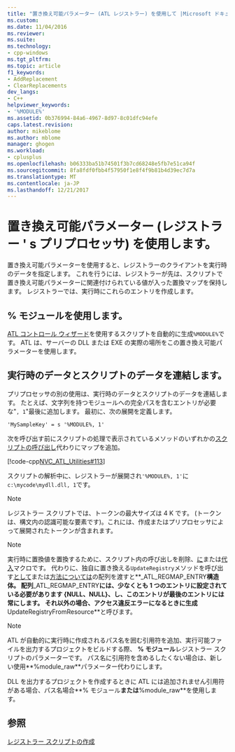 ```yaml
---
title: "置き換え可能パラメーター (ATL レジストラー) を使用して |Microsoft ドキュメント"
ms.custom: 
ms.date: 11/04/2016
ms.reviewer: 
ms.suite: 
ms.technology:
- cpp-windows
ms.tgt_pltfrm: 
ms.topic: article
f1_keywords:
- AddReplacement
- ClearReplacements
dev_langs:
- C++
helpviewer_keywords:
- '%MODULE%'
ms.assetid: 0b376994-84a6-4967-8d97-8c01dfc94efe
caps.latest.revision: 
author: mikeblome
ms.author: mblome
manager: ghogen
ms.workload:
- cplusplus
ms.openlocfilehash: b06333ba51b74501f3b7cd68248e5fb7e51ca94f
ms.sourcegitcommit: 8fa8fdf0fbb4f57950f1e8f4f9b81b4d39ec7d7a
ms.translationtype: MT
ms.contentlocale: ja-JP
ms.lasthandoff: 12/21/2017
---
```

# <a name="using-replaceable-parameters-the-registrar39s-preprocessor"></a>置き換え可能パラメーター (レジストラー &#39; s プリプロセッサ) を使用します。
置き換え可能パラメーターを使用すると、レジストラーのクライアントを実行時のデータを指定します。 これを行うには、レジストラーが先は、スクリプトで置き換え可能パラメーターに関連付けられている値が入った置換マップを保持します。 レジストラーでは、実行時にこれらのエントリを作成します。  
  
##  <a name="_atl_using_.25.module.25"></a>% モジュールを使用します。  
 [ATL コントロール ウィザード](../atl/reference/atl-control-wizard.md)を使用するスクリプトを自動的に生成`%MODULE%`です。 ATL は、サーバーの DLL または EXE の実際の場所をこの置き換え可能パラメーターを使用します。  
  
## <a name="concatenating-run-time-data-with-script-data"></a>実行時のデータとスクリプトのデータを連結します。  
 プリプロセッサの別の使用は、実行時のデータとスクリプトのデータを連結します。 たとえば、文字列を持つモジュールへの完全パスを含むエントリが必要な"`, 1`"最後に追加します。 最初に、次の展開を定義します。  
  
```  
'MySampleKey' = s '%MODULE%, 1'  
```  
  
 次を呼び出す前にスクリプトの処理で表示されているメソッドのいずれかの[スクリプトの呼び出し](../atl/invoking-scripts.md)代わりにマップを追加。  
  
 [!code-cpp[NVC_ATL_Utilities#113](../atl/codesnippet/cpp/using-replaceable-parameters-the-registrar-s-preprocessor_1.cpp)]  
  
 スクリプトの解析中に、レジストラーが展開され`'%MODULE%, 1'`に`c:\mycode\mydll.dll, 1`です。  
  
> [!NOTE]
>  レジストラー スクリプトでは、トークンの最大サイズは 4 K です。 (トークンは、構文内の認識可能な要素です)。これには、作成またはプリプロセッサによって展開されたトークンが含まれます。  
  
> [!NOTE]
>  実行時に置換値を置換するために、スクリプト内の呼び出しを削除、[に](../atl/reference/registry-macros.md#declare_registry_resource)または[代入](../atl/reference/registry-macros.md#declare_registry_resourceid)マクロです。 代わりに、独自に置き換える`UpdateRegistry`メソッドを呼び出す[として](../atl/reference/catlmodule-class.md#updateregistryfromresourced)または[方法については](../atl/reference/catlmodule-class.md#updateregistryfromresources)の配列を渡すと**_ATL_REGMAP_ENTRY**構造体。 配列**_ATL_REGMAP_ENTRY**には、少なくとも 1 つのエントリに設定されている必要があります {**NULL**、**NULL**}、し、このエントリが最後のエントリには常にします。 それ以外の場合、アクセス違反エラーになるときに生成**UpdateRegistryFromResource**と呼びます。  
  
> [!NOTE]
>  ATL が自動的に実行時に作成されるパス名を囲む引用符を追加、実行可能ファイルを出力するプロジェクトをビルドする際、 **% モジュール**レジストラー スクリプトのパラメーターです。 パス名に引用符を含めるしたくない場合は、新しい使用**%module_raw**パラメーター代わりにします。  
>   
>  DLL を出力するプロジェクトを作成するときに ATL には追加されません引用符がある場合、パス名場合**% モジュール**または**%module_raw**を使用します。  
  
## <a name="see-also"></a>参照  
 [レジストラー スクリプトの作成](../atl/creating-registrar-scripts.md)

